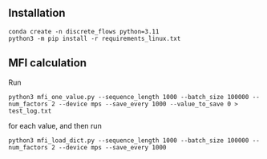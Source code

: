 

## Installation 


```
conda create -n discrete_flows python=3.11
python3 -m pip install -r requirements_linux.txt
```


## MFI calculation

Run

```
python3 mfi_one_value.py --sequence_length 1000 --batch_size 100000 --num_factors 2 --device mps --save_every 1000 --value_to_save 0 > test_log.txt
```

for each value, and then run 

```
python3 mfi_load_dict.py --sequence_length 1000 --batch_size 100000 --num_factors 2 --device mps --save_every 1000
```